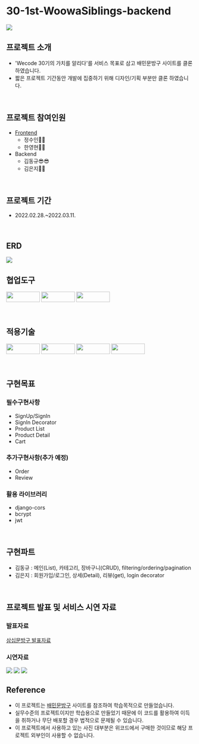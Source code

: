 # 30-1st-WoowaSiblings-backend
<img src="https://user-images.githubusercontent.com/78680486/158087608-ef822b1f-f201-4e2c-8639-8411f3486328.png">

<br>

## 프로젝트 소개
* 'Wecode 30기의 가치를 알리다'를 서비스 목표로 삼고 배민문방구 사이트를 클론 하였습니다.
* 짧은 프로젝트 기간동안 개발에 집중하기 위해 디자인/기획 부분만 클론 하였습니다.   

<br>

## 프로젝트 참여인원
* [Frontend](https://github.com/wecode-bootcamp-korea/30-1st-WoowaSiblings-frontend)
  * 정수인:whale::whale:
  * 한영현:hatching_chick::hatching_chick:
* Backend
  * 김동규:sunglasses::sunglasses:
  * 김은지:seedling::seedling:
  
<br>

## 프로젝트 기간
* 2022.02.28.~2022.03.11.

<br>

## ERD
<img src="https://user-images.githubusercontent.com/78680486/158050447-0c201e4f-0559-4e29-9e5f-dd15fc549c3a.jpg">

<br>

## 협업도구
<img src="https://user-images.githubusercontent.com/78680486/158049034-cc1a893a-bc48-463f-811d-72e57853121d.svg" height="28px" width="90px"> <img src="https://user-images.githubusercontent.com/78680486/158049038-9c0dd825-e9c8-4e9d-aa60-f66deb56178d.svg" height="28px" width="90px">
 <img src="https://user-images.githubusercontent.com/78680486/158049039-55093258-f377-468f-bcf0-d4e7474b7e84.svg" height="28px" width="90px">

<br>

## 적용기술
<img src="https://user-images.githubusercontent.com/78680486/158049036-4c7371ab-443d-4db9-baa0-6877a4528034.svg" height="28px" width="90px"> <img src="https://user-images.githubusercontent.com/78680486/158049032-6368747a-c353-491c-8d22-63cdc1c525b1.svg" height="28px" width="90px"> <img src="https://user-images.githubusercontent.com/78680486/158049035-1b7122ad-cc99-477c-8d94-98ce48944d92.svg" height="28px" width="90px"> <img src="https://user-images.githubusercontent.com/78680486/158049033-6a7836e9-da4a-4333-8f80-ea7972b2f922.svg" height="28px" width="90px">

<br>

## 구현목표
### 필수구현사항
* SignUp/SignIn
* SignIn Decorator
* Product List
* Product Detail
* Cart
  
### 추가구현사항(추가 예정)
* Order
* Review

### 활용 라이브러리
* django-cors
* bcrypt
* jwt

<br>

## 구현파트
* 김동규 : 메인(List), 카테고리, 장바구니(CRUD), filtering/ordering/pagination
* 김은지 : 회원가입/로그인, 상세(Detail), 리뷰(get), login decorator

<br>

## 프로젝트 발표 및 서비스 시연 자료
### 발표자료
[삼십문방구 발표자료](https://github.com/wecode-bootcamp-korea/30-1st-WoowaSiblings-backend/files/8239154/30.1.PPT.pdf)

### 시연자료
<img src="https://user-images.githubusercontent.com/78680486/158051431-0dbee476-6aca-4214-858a-149133d6f340.gif">
<img src="https://user-images.githubusercontent.com/78680486/158051506-b50342b5-74b3-4176-a6c9-49724aabe21c.gif">
<img src="https://user-images.githubusercontent.com/78680486/158051521-6f78ff8b-ef94-4ba9-aa4e-27d25a26f0a6.gif">
<br>

## Reference
* 이 프로젝트는 [배민문방구](https://store.baemin.com/) 사이트를 참조하여 학습목적으로 만들었습니다.
* 실무수준의 프로젝트이지만 학습용으로 만들었기 때문에 이 코드를 활용하여 이득을 취하거나 무단 배포할 경우 법적으로 문제될 수 있습니다.
* 이 프로젝트에서 사용하고 있는 사진 대부분은 위코드에서 구매한 것이므로 해당 프로젝트 외부인이 사용할 수 없습니다.
